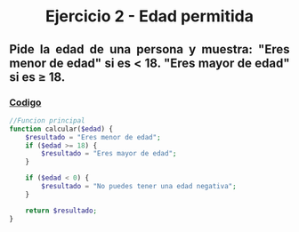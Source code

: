 <div align="center">

# Ejercicio 2 - Edad permitida

<div align="justify">

## Pide la edad de una persona y muestra: "Eres menor de edad" si es < 18. "Eres mayor de edad" si es ≥ 18.
   


### [Codigo](https://github.com/ATPRodriguez/AED/tree/main/Elementos-basicos-en-php/src/public/Ejercicio2)
```php
//Funcion principal
function calcular($edad) {
    $resultado = "Eres menor de edad";
    if ($edad >= 18) {
        $resultado = "Eres mayor de edad";
    }

    if ($edad < 0) {
        $resultado = "No puedes tener una edad negativa";
    }

    return $resultado;
}
```

</div>

</div>